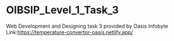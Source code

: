 # OIBSIP_Level_1_Task_3
Web Development and Designing task 3 provided by Oasis Infobyte
Link:https://temperature-convertor-oasis.netlify.app/
